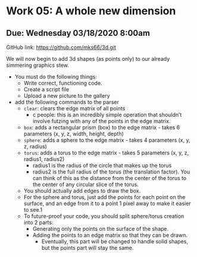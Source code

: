# Work 05: A whole new dimension

## Due: Wednesday 03/18/2020 8:00am

GitHub link: <https://github.com/mks66/3d.git>

We will now begin to add 3d shapes (as points only) to our already simmering graphics stew.

- You must do the following things:
  - Write correct, functioning code.
  - Create a script file
  - Upload a new picture to the gallery
- add the following commands to the parser
  - `clear`: clears the edge matrix of all points
    - c people: this is an incredibly simple operation that shouldn’t involve futzing with any of the points in the edge matrix.
  - `box`: adds a rectangular prism (box) to the edge matrix - takes 6 parameters (x, y, z, width, height, depth)
  - `sphere`: adds a sphere to the edge matrix - takes 4 parameters (x, y, z, radius)
  - `torus`: adds a torus to the edge matrix - takes 5 parameters (x, y, z, radius1, radius2)
    - radius1 is the radius of the circle that makes up the torus
    - radius2 is the full radius of the torus (the translation factor). You can think of this as the distance from the center of the torus to the center of any circular slice of the torus.
  - You should actually add edges to draw the box.
  - For the sphere and torus, just add the points for each point on the surface, and an edge from it to a point 1 pixel away to make it easier to see.1
  - To future-proof your code, you should split sphere/torus creation into 2 parts:
    - Generating only the points on the surface of the shape.
    - Adding the points to an edge matrix so that they can be drawn.
      - Eventually, this part will be changed to handle solid shapes, but the points part will stay the same.
